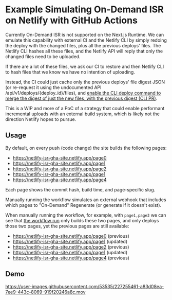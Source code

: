 # Example Simulating On-Demand ISR on Netlify with GitHub Actions

Currently On-Demand ISR is not supported on the Next.js Runtime. We can emulate this capability with external CI and the Netlify CLI by simply redoing the deploy with the changed files, plus all the previous deploys' files. The Netlify CLI hashes all these files, and the Netlify API will reply that only the changed files need to be uploaded.

If there are a lot of these files, we ask our CI to restore and then Netlify CLI to hash files that we know we have no intention of uploading.

Instead, the CI could just cache only the previous deploys' file digest JSON (or re-request it using the undocumented API /api/v1/deploys/{deploy_id}/files), and [enable the CLI deploy command to merge the digest of just the new files, with the previous digest (CLI PR)](https://github.com/netlify/cli/pull/5589).

This is a WIP and more of a PoC of a strategy that could enable performant incremental uploads with an external build system, which is likely not the direction Netlify hopes to pursue.

## Usage

By default, on every push (code change) the site builds the following pages:
- https://netlify-isr-gha-site.netlify.app/page0
- https://netlify-isr-gha-site.netlify.app/page1
- https://netlify-isr-gha-site.netlify.app/page2
- https://netlify-isr-gha-site.netlify.app/page1
- https://netlify-isr-gha-site.netlify.app/page4

Each page shows the commit hash, build time, and page-specific slug.

Manually running the workflow simulates an external webhook that includes which pages to "On-Demand" Regenerate (or generate if it doesn't exist).

When manually running the workflow, for example, with `page1,page3` we can see that [the workflow run](https://github.com/rajington/netlify-isr-gha/actions/runs/4502043419/jobs/7923309282) only builds these two pages, and only deploys those two pages, yet the previous pages are still available:
- https://netlify-isr-gha-site.netlify.app/page0 (previous)
- https://netlify-isr-gha-site.netlify.app/page1 (updated)
- https://netlify-isr-gha-site.netlify.app/page2 (previous)
- https://netlify-isr-gha-site.netlify.app/page1 (updated)
- https://netlify-isr-gha-site.netlify.app/page4 (previous)

## Demo


https://user-images.githubusercontent.com/53535/227255461-a83d08ea-7ee9-443c-8069-919f20246a8c.mov



